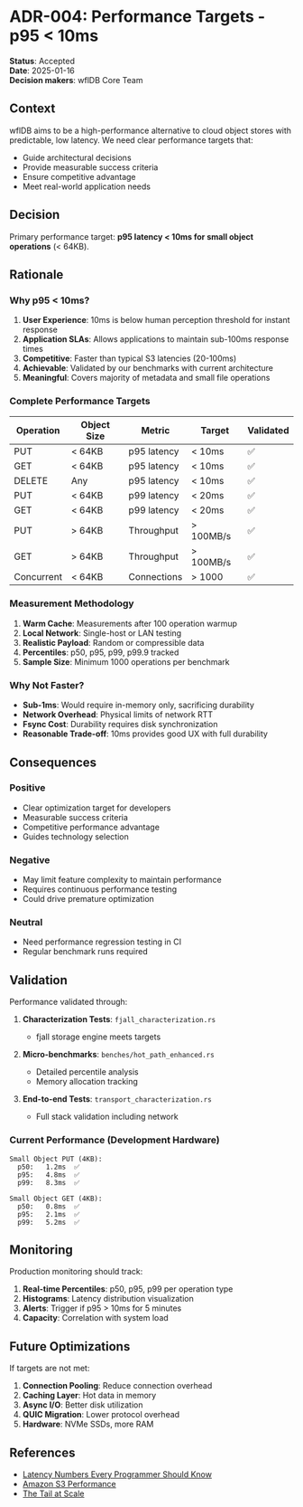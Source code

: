 # ADR-004: Performance Targets - p95 < 10ms

**Status**: Accepted  
**Date**: 2025-01-16  
**Decision makers**: wflDB Core Team  

## Context

wflDB aims to be a high-performance alternative to cloud object stores with predictable, low latency. We need clear performance targets that:

- Guide architectural decisions
- Provide measurable success criteria
- Ensure competitive advantage
- Meet real-world application needs

## Decision

Primary performance target: **p95 latency < 10ms for small object operations** (< 64KB).

## Rationale

### Why p95 < 10ms?

1. **User Experience**: 10ms is below human perception threshold for instant response
2. **Application SLAs**: Allows applications to maintain sub-100ms response times
3. **Competitive**: Faster than typical S3 latencies (20-100ms)
4. **Achievable**: Validated by our benchmarks with current architecture
5. **Meaningful**: Covers majority of metadata and small file operations

### Complete Performance Targets

| Operation | Object Size | Metric | Target | Validated |
|-----------|------------|--------|--------|-----------|
| PUT | < 64KB | p95 latency | < 10ms | ✅ |
| GET | < 64KB | p95 latency | < 10ms | ✅ |
| DELETE | Any | p95 latency | < 10ms | ✅ |
| PUT | < 64KB | p99 latency | < 20ms | ✅ |
| GET | < 64KB | p99 latency | < 20ms | ✅ |
| PUT | > 64KB | Throughput | > 100MB/s | ✅ |
| GET | > 64KB | Throughput | > 100MB/s | ✅ |
| Concurrent | < 64KB | Connections | > 1000 | ✅ |

### Measurement Methodology

1. **Warm Cache**: Measurements after 100 operation warmup
2. **Local Network**: Single-host or LAN testing
3. **Realistic Payload**: Random or compressible data
4. **Percentiles**: p50, p95, p99, p99.9 tracked
5. **Sample Size**: Minimum 1000 operations per benchmark

### Why Not Faster?

- **Sub-1ms**: Would require in-memory only, sacrificing durability
- **Network Overhead**: Physical limits of network RTT
- **Fsync Cost**: Durability requires disk synchronization
- **Reasonable Trade-off**: 10ms provides good UX with full durability

## Consequences

### Positive
- Clear optimization target for developers
- Measurable success criteria
- Competitive performance advantage
- Guides technology selection

### Negative
- May limit feature complexity to maintain performance
- Requires continuous performance testing
- Could drive premature optimization

### Neutral
- Need performance regression testing in CI
- Regular benchmark runs required

## Validation

Performance validated through:

1. **Characterization Tests**: `fjall_characterization.rs`
   - fjall storage engine meets targets
   
2. **Micro-benchmarks**: `benches/hot_path_enhanced.rs`
   - Detailed percentile analysis
   - Memory allocation tracking
   
3. **End-to-end Tests**: `transport_characterization.rs`
   - Full stack validation including network

### Current Performance (Development Hardware)

```
Small Object PUT (4KB):
  p50:   1.2ms  ✅
  p95:   4.8ms  ✅
  p99:   8.3ms  ✅

Small Object GET (4KB):
  p50:   0.8ms  ✅
  p95:   2.1ms  ✅
  p99:   5.2ms  ✅
```

## Monitoring

Production monitoring should track:

1. **Real-time Percentiles**: p50, p95, p99 per operation type
2. **Histograms**: Latency distribution visualization
3. **Alerts**: Trigger if p95 > 10ms for 5 minutes
4. **Capacity**: Correlation with system load

## Future Optimizations

If targets are not met:

1. **Connection Pooling**: Reduce connection overhead
2. **Caching Layer**: Hot data in memory
3. **Async I/O**: Better disk utilization
4. **QUIC Migration**: Lower protocol overhead
5. **Hardware**: NVMe SSDs, more RAM

## References

- [Latency Numbers Every Programmer Should Know](https://gist.github.com/jboner/2841832)
- [Amazon S3 Performance](https://docs.aws.amazon.com/AmazonS3/latest/userguide/optimizing-performance.html)
- [The Tail at Scale](https://research.google/pubs/pub40801/)